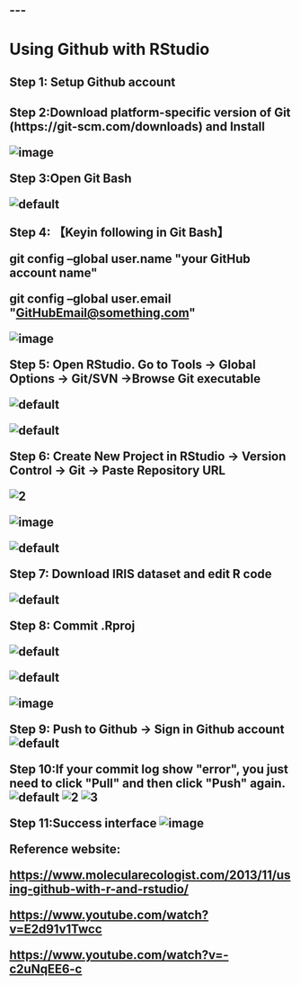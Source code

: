 ---<h1>Using Github with RStudio
---
<h2>Step 1: Setup Github account

<h2>Step 2:Download platform-specific version of Git (https://git-scm.com/downloads) and Install

![image](https://user-images.githubusercontent.com/45618275/49503587-c94e0200-f8b2-11e8-9b63-7bd04f9c3ce2.png)

Step 3:Open Git Bash

![default](https://user-images.githubusercontent.com/45618275/49505964-d6b9bb00-f8b7-11e8-8485-fe9147e9445a.png)

Step 4: 【Keyin following in Git Bash】  

git config –global user.name "your GitHub account name"

git config –global user.email "GitHubEmail@something.com"

![image](https://user-images.githubusercontent.com/45618275/49506159-56478a00-f8b8-11e8-891a-b245f507e42b.png)

Step 5: Open RStudio. Go to Tools → Global Options → Git/SVN →Browse Git executable

![default](https://user-images.githubusercontent.com/45618275/49506627-80e61280-f8b9-11e8-8791-8bd627fd54d4.png)

![default](https://user-images.githubusercontent.com/45618275/49506786-e508d680-f8b9-11e8-9283-a12d268e97c4.png)

Step 6: Create New Project in RStudio → Version Control →  Git → Paste Repository URL

![2](https://user-images.githubusercontent.com/45618275/49507248-0a4a1480-f8bb-11e8-9b56-dff88971d41a.png)

![image](https://user-images.githubusercontent.com/45618275/49507852-52b60200-f8bc-11e8-8a4c-66e8fd50b294.png)

![default](https://user-images.githubusercontent.com/45618275/49508041-bb04e380-f8bc-11e8-999c-eba42d630a25.png)

Step 7: Download IRIS dataset and edit R code

![default](https://user-images.githubusercontent.com/45618275/49508707-59457900-f8be-11e8-9947-9a4cd6defded.png)

Step 8: Commit .Rproj 

![default](https://user-images.githubusercontent.com/45618275/49620090-70898100-f9fa-11e8-97ec-92f4905b58a7.png)

![default](https://user-images.githubusercontent.com/45618275/49620194-d2e28180-f9fa-11e8-822e-489fc588160f.png)

![image](https://user-images.githubusercontent.com/45618275/49620221-e68de800-f9fa-11e8-96d2-ec2173485c1b.png)

Step 9: Push to Github → Sign in Github account
![default](https://user-images.githubusercontent.com/45618275/49620285-310f6480-f9fb-11e8-9fea-1b1d229712ba.png)

Step 10:If your commit log show "error", you just need to click "Pull" and then click "Push" again.
![default](https://user-images.githubusercontent.com/45618275/49620655-dd057f80-f9fc-11e8-8f1c-38d8c30614b5.PNG)
![2](https://user-images.githubusercontent.com/45618275/49620665-e42c8d80-f9fc-11e8-8844-d123399b77be.PNG)
![3](https://user-images.githubusercontent.com/45618275/49620906-f529ce80-f9fd-11e8-8a56-443d20f810a4.PNG)

Step 11:Success interface
![image](https://user-images.githubusercontent.com/45618275/49620649-d8d96200-f9fc-11e8-8eef-19653e8a6545.png)


Reference website: 

https://www.molecularecologist.com/2013/11/using-github-with-r-and-rstudio/

https://www.youtube.com/watch?v=E2d91v1Twcc

https://www.youtube.com/watch?v=-c2uNqEE6-c



